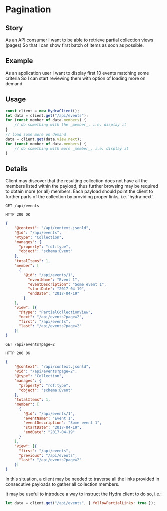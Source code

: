 # Pagination

## Story

As an API consumer
I want to be able to retrieve partial collection views (pages)
So that I can show first batch of items as soon as possible.


## Example

As an application user
I want to display first 10 events matching some criteria
So I can start reviewing them with option of loading more on demand.


## Usage

```javascript
const client = new HydraClient();
let data = client.get("/api/events");
for (const member of data.members) {
    // do something with the _member_, i.e. display it
}
// load some more on demand
data = client.get(data.view.next);
for (const member of data.members) {
    // do something with more _member_, i.e. display it
}
```


## Details

Client may discover that the resulting collection does not have all the members 
listed within the payload, thus further browsing may be required to obtain more 
(or all) members. Each payload should point the client to further parts of the 
collection by providing proper links, i.e. 'hydra:next'.

```http
GET /api/events
```

```http
HTTP 200 OK
```

```json
{
    "@context": "/api/context.jsonld",
    "@id": "/api/events",
    "@type": "Collection",
    "manages": {
      "property": "rdf:type",
      "object": "schema:Event"
    },
    "totalItems": 1,
    "member": [
      {
        "@id": "/api/events/1",
          "eventName": "Event 1",
          "eventDescription": "Some event 1",
          "startDate": "2017-04-19",
          "endDate": "2017-04-19"
        }
    ],
    "view": [{
      "@type": "PartialCollectionView",
      "next": "/api/events?page=2",
      "first": "/api/events",
      "last": "/api/events?page=2"
    }]
}
```

```http
GET /api/events?page=2
```

```http
HTTP 200 OK
```

```json
{
    "@context": "/api/context.jsonld",
    "@id": "/api/events?page=2",
    "@type": "Collection",
    "manages": {
      "property": "rdf:type",
      "object": "schema:Event"
    },
    "totalItems": 1,
    "member": [
      {
        "@id": "/api/events/1",
        "eventName": "Event 1",
        "eventDescription": "Some event 1",
        "startDate": "2017-04-19",
        "endDate": "2017-04-19"
      }
    ],
    "view": [{
      "first": "/api/events",
      "previous": "/api/events",
      "last": "/api/events?page=2"
    }]
}
```

In this situation, a client may be needed to traverse all the links provided 
in consecutive payloads to gather all collection members.

It may be useful to introduce a way to instruct the Hydra client to do so, i.e.:

```javascript
let data = client.get("/api/events", { followPartialLinks: true });
```
